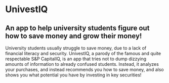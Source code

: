 # UnivestIQ

## An app to help university students figure out how to save money and grow their money!

University students usually struggle to save money, due to a lack of financial literacy and security. UnivestIQ, a parody of the famous and quite respectable S&P CapitalIQ, is an app that tries not to dump dizzying amounts of information to already confused students. Instead, it analyzes your purchases, and instead recommends you how to save money, and also shows you what potential you have by investing in key securities!
